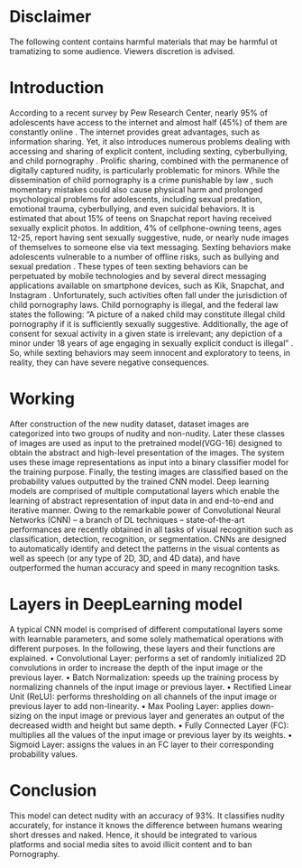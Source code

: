 # Disclaimer
The following content contains harmful materials that may be harmful ot tramatizing to some audience.
      Viewers discretion is advised.

# Introduction
According to a recent survey by Pew Research Center, nearly 95% of adolescents have access to the internet and almost half (45%) of them are constantly online . The internet provides great advantages, such as information sharing. Yet, it also introduces numerous problems dealing with accessing and sharing of explicit content, including sexting, cyberbullying, and child pornography . Prolific sharing, combined with the permanence of digitally captured nudity, is particularly problematic for minors. While the dissemination of child pornography is a crime punishable by law , such momentary mistakes could also cause physical harm and prolonged psychological problems for adolescents, including sexual predation, emotional trauma, cyberbullying, and even suicidal behaviors. It is estimated that about 15% of teens on Snapchat report having received sexually explicit photos. In addition, 4% of cellphone-owning teens, ages 12-25, report having sent sexually suggestive, nude, or nearly nude images of themselves to someone else via text messaging. Sexting behaviors make adolescents vulnerable to a number of offline risks, such as bullying  and sexual predation . These types of teen sexting behaviors can be perpetuated by mobile technologies and by several direct messaging applications available on smartphone devices, such as Kik, Snapchat, and Instagram . Unfortunately, such activities often fall under the jurisdiction of child pornography laws. Child pornography is illegal, and the federal law states the following: “A picture of a naked child may constitute illegal child pornography if it is sufficiently sexually suggestive. Additionally, the age of consent for sexual activity in a given state is irrelevant; any depiction of a minor under 18 years of age engaging in sexually explicit conduct is illegal” . So, while sexting behaviors may seem innocent and exploratory
to teens, in reality, they can have severe negative consequences.

# Working
After construction of the new nudity dataset, dataset images are categorized into two groups of nudity and non-nudity. Later these classes of images are used as input to the pretrained model(VGG-16) designed to obtain the abstract and high-level presentation of the images. The system uses these image representations as input into a binary classifier model for the training purpose. Finally, the testing images are classified based on the probability values outputted by the trained CNN model. Deep learning  models are comprised of multiple computational layers which enable the learning of abstract representation of input data in and end-to-end and iterative manner. Owing to the remarkable power of Convolutional Neural Networks (CNN) – a branch of DL techniques – state-of-the-art performances are recently obtained in all tasks of visual recognition such as classification, detection, recognition, or segmentation. CNNs  are designed to automatically identify and detect the patterns in the visual
contents as well as speech (or any type of 2D, 3D, and 4D data), and have outperformed the human accuracy and speed in many recognition tasks.

# Layers in DeepLearning model
A typical CNN model is comprised of different computational
layers some with learnable parameters, and some solely
mathematical operations with different purposes. In the
following, these layers and their functions are explained.
• Convolutional Layer: performs a set of randomly initialized
2D convolutions in order to increase the depth of the input
image or the previous layer.
• Batch Normalization: speeds up the training process by
normalizing channels of the input image or previous layer.
• Rectified Linear Unit (ReLU): performs thresholding on all
channels of the input image or previous layer to add
non-linearity.
• Max Pooling Layer: applies down-sizing on the input
image or previous layer and generates an output of the
decreased width and height but same depth.
• Fully Connected Layer (FC): multiplies all the values of the
input image or previous layer by its weights.
• Sigmoid Layer: assigns the values in an FC layer to their
corresponding probability values.

# Conclusion
This model can detect nudity with an accuracy of 93%. It classifies nudity accurately, for instance it knows the difference between humans wearing short dresses and naked. Hence, it should be integrated to various platforms and social media sites to avoid illicit content and to ban Pornography.
